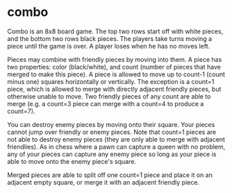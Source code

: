 # combo

Combo is an 8x8 board game. The top two rows start off with white pieces, and the bottom two rows black pieces. The players take turns moving a piece until the game is over. A player loses when he has no moves left.

Pieces may combine with friendly pieces by moving into them. A piece has two properties: color (black/white), and count (number of pieces that have merged to make this piece). A piece is allowed to move up to count-1 (count minus one) squares horizontally or vertically. The exception is a count=1 piece, which is allowed to merge with directly adjacent friendly pieces, but otherwise unable to move. Two friendly pieces of any count are able to merge (e.g. a count=3 piece can merge with a count=4 to produce a count=7).

You can destroy enemy pieces by moving onto their square. Your pieces cannot jump over friendly or enemy pieces. Note that count=1 pieces are not able to destroy enemy pieces (they are only able to merge with adjacent friendlies). As in chess where a pawn can capture a queen with no problem, any of your pieces can capture any enemy piece so long as your piece is able to move onto the enemy piece's square.

Merged pieces are able to split off one count=1 piece and place it on an adjacent empty square, or merge it with an adjacent friendly piece.